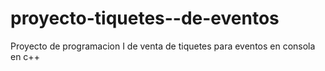 # proyecto-tiquetes--de-eventos
Proyecto de programacion I de venta de tiquetes para eventos en consola en c++
